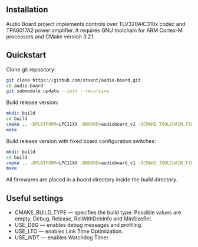 Installation
------------

Audio Board project implements controls over TLV320AIC310x codec and TPA6017A2 power amplifier. It requires GNU toolchain for ARM Cortex-M processors and CMake version 3.21.

Quickstart
----------

Clone git repository:

```sh
git clone https://github.com/stxent/audio-board.git
cd audio-board
git submodule update --init --recursive
```

Build release version:

```sh
mkdir build
cd build
cmake .. -DPLATFORM=LPC11XX -DBOARD=audioboard_v1 -DCMAKE_TOOLCHAIN_FILE=libs/xcore/toolchains/cortex-m0.cmake -DCMAKE_BUILD_TYPE=Release -DUSE_LTO=OFF -DUSE_WDT=ON
make
```

Build release version with fixed board configuration switches:

```sh
mkdir build
cd build
cmake .. -DPLATFORM=LPC11XX -DBOARD=audioboard_v1 -DCMAKE_TOOLCHAIN_FILE=libs/xcore/toolchains/cortex-m0.cmake -DCMAKE_BUILD_TYPE=Release -DUSE_LTO=OFF -DUSE_WDT=ON -DOVERRIDE_SW=32
make
```

All firmwares are placed in a *board* directory inside the *build* directory.

Useful settings
---------------

* CMAKE_BUILD_TYPE — specifies the build type. Possible values are empty, Debug, Release, RelWithDebInfo and MinSizeRel.
* USE_DBG — enables debug messages and profiling.
* USE_LTO — enables Link Time Optimization.
* USE_WDT — enables Watchdog Timer.
